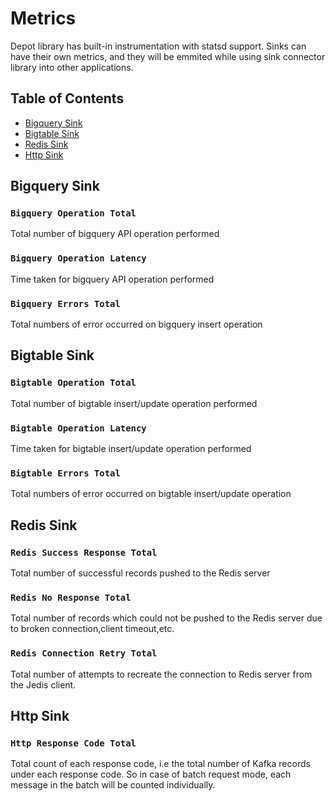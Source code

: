 # Metrics

Depot library has built-in instrumentation with statsd support.
Sinks can have their own metrics, and they will be emmited while using sink connector library into other applications.

## Table of Contents

* [Bigquery Sink](metrics.md#bigquery-sink)
* [Bigtable Sink](metrics.md#bigtable-sink)
* [Redis Sink](metrics.md#redis-sink)
* [Http Sink](metrics.md#http-sink)


## Bigquery Sink

### `Bigquery Operation Total`

Total number of bigquery API operation performed

### `Bigquery Operation Latency`

Time taken for bigquery API operation performed

### `Bigquery Errors Total`

Total numbers of error occurred on bigquery insert operation

## Bigtable Sink

### `Bigtable Operation Total`

Total number of bigtable insert/update operation performed

### `Bigtable Operation Latency`

Time taken for bigtable insert/update operation performed

### `Bigtable Errors Total`

Total numbers of error occurred on bigtable insert/update operation

## Redis Sink

### `Redis Success Response Total`

Total number of successful records pushed to the Redis server

### `Redis No Response Total`

Total number of records which could not be pushed to the Redis server due to broken connection,client timeout,etc.

### `Redis Connection Retry Total`

Total number of attempts to recreate the connection to Redis server from the Jedis client.

## Http Sink

### `Http Response Code Total`

Total count of each response code, i.e the total number of Kafka records under each response code. So in case of batch request mode, each message in the batch will be counted individually.

